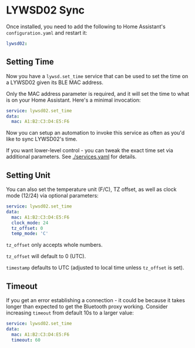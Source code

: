 # LYWSD02 Sync

Once installed, you need to add the following to Home Assistant's `configuration.yaml` and restart it:
```yaml
lywsd02:
```

## Setting Time

Now you have a `lywsd.set_time` service that can be used to set the time on a LYWSD02 given its BLE MAC address.

Only the MAC address parameter is required, and it will set the time to what is on your Home Assistant.
Here's a minimal invocation:
```yaml
service: lywsd02.set_time
data:
  mac: A1:B2:C3:D4:E5:F6
```

Now you can setup an automation to invoke this service as often as you'd like to sync LYWSD02's time.

If you want lower-level control - you can tweak the exact time set via additional parameters.
See [./services.yaml](./custom_components/lywsd02/services.yaml) for details.

## Setting Unit

You can also set the temperature unit (F/C), TZ offset, as well as clock mode (12/24) via optional parameters:
```yaml
service: lywsd02.set_time
data:
  mac: A1:B2:C3:D4:E5:F6
  clock_mode: 24
  tz_offset: 0
  temp_mode: 'C'
```

`tz_offset` only accepts whole numbers.

`tz_offset` will default to 0 (UTC).

`timestamp` defaults to UTC (adjusted to local time unless `tz_offset` is set).

## Timeout

If you get an error establishing a connection - it could be because it takes longer than expected to get the Bluetooth proxy working. Consider increasing `timeout` from default 10s to a larger value:
```yaml
service: lywsd02.set_time
data:
  mac: A1:B2:C3:D4:E5:F6
  timeout: 60
```
